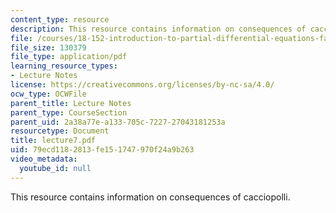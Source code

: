 ```yaml
---
content_type: resource
description: This resource contains information on consequences of cacciopolli.
file: /courses/18-152-introduction-to-partial-differential-equations-fall-2005/79ecd1182813fe151747970f24a9b263_lecture7.pdf
file_size: 130379
file_type: application/pdf
learning_resource_types:
- Lecture Notes
license: https://creativecommons.org/licenses/by-nc-sa/4.0/
ocw_type: OCWFile
parent_title: Lecture Notes
parent_type: CourseSection
parent_uid: 2a38a77e-a133-705c-7227-27043181253a
resourcetype: Document
title: lecture7.pdf
uid: 79ecd118-2813-fe15-1747-970f24a9b263
video_metadata:
  youtube_id: null
---
```

This resource contains information on consequences of cacciopolli.